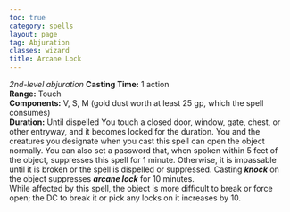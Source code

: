 ```yaml
---
toc: true
category: spells
layout: page
tag: Abjuration
classes: wizard
title: Arcane Lock 
---
```

_2nd-level abjuration_ 
**Casting Time:** 1 action   
**Range:** Touch   
**Components:** V, S, M (gold dust worth at least 25 gp, which the spell consumes)   
**Duration:** Until dispelled 
You touch a closed door, window, gate, chest, or other entryway, and it becomes locked for the duration. You and the creatures you designate when you cast this spell can open the object normally. You can also set a password that, when spoken within 5 feet of the object, suppresses this spell for 1 minute. Otherwise, it is impassable until it is broken or the spell is dispelled or suppressed. Casting **_knock_** on the object suppresses **_arcane lock_** for 10 minutes.    
While affected by this spell, the object is more difficult to break or force open; the DC to break it or pick any locks on it increases by 10. 